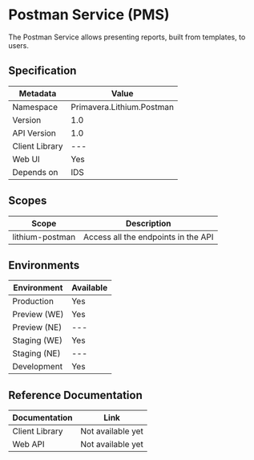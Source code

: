 # Postman Service (PMS)

The Postman Service allows presenting reports, built from templates, to users.

## Specification

| Metadata | Value |
| - | - |
| Namespace | Primavera.Lithium.Postman |
| Version | 1.0 |
| API Version | 1.0 |
| Client Library | --- |
| Web UI | Yes |
| Depends on | IDS

## Scopes

| Scope | Description |
| - | - |
| lithium-postman | Access all the endpoints in the API |

## Environments

| Environment | Available |
| - | - |
| Production | Yes |
| Preview (WE) | Yes |
| Preview (NE) | --- |
| Staging (WE) | Yes |
| Staging (NE) | --- |
| Development | Yes |

## Reference Documentation

| Documentation | Link |
| - | - |
| Client Library | Not available yet |
| Web API | Not available yet |

